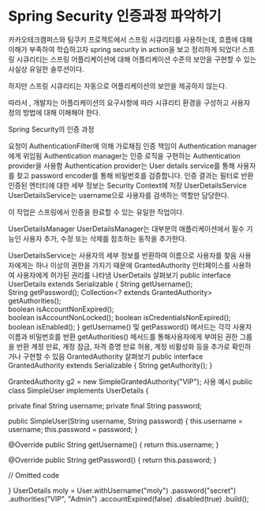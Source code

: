 # Spring Security 인증과정 파악하기
카카오테크캠퍼스와 팀쿠키 프로젝트에서 스프링 시큐리티를 사용하는데, 흐름에 대해 이해가 부족하여 학습하고자 spring security in action을 보고 정리하게 되었다!
스프링 시큐리티는 스프링 어플리케이션에 대해 어플리케이션 수준의 보안을 구현할 수 있는 사실상 유일한 솔루션이다.

하지만 스프링 시큐리티는 자동으로 어플리케이션의 보안을 제공하지 않는다. 



따라서 , 개발자는 어플리케이션의 요구사항에 따라 시큐리티 환경을 구성하고 사용자 정의 방법에 대해 이해해야 한다.

Spring Security의 인증 과정

요청이 AuthenticationFilter에 의해 가로채짐
인증 책임이 Authentication manager에게 위임됨
Authentication manager는 인증 로직을 구현하는 Authentication provider을 사용함
Authentication provider는 User details service를 통해 사용자를 찾고 password encoder를 통해 비밀번호를 검증합니다.
인증 결과는 필터로 반환
인증된 엔터티에 대한 세부 정보는 Security Context에 저장
UserDetailsService
UserDetailsService는 username으로 사용자를 검색하는 역할만 담당한다.

이 작업은 스프링에서 인증을 완료할 수 있는 유일한 작업이다.

UserDetailsManager
UserDetailsManager는 대부분의 애플리케이션에서 필수 기능인 사용자 추가, 수정 또는 삭제를 참조하는 동작을 추가한다.




UserDetailsService는 사용자의 세부 정보를 반환하여 이름으로 사용자를 찾음
사용자에게는 하나 이상의 권한을 가지기 때문에 GrantedAuthority 인터페이스를 사용하여 사용자에게 허가된 권리를 나타냄
UserDetails 살펴보기
public interface UserDetails extends Serializable {
  String getUsername();                        
  String getPassword();
  Collection<? extends GrantedAuthority> getAuthorities();                          
  boolean isAccountNonExpired();               
  boolean isAccountNonLocked();
  boolean isCredentialsNonExpired();
  boolean isEnabled();
}
getUsername() 및 getPassword() 메서드는 각각 사용자 이름과 비밀번호를 반환
getAuthorities() 메서드를 통해사용자에게 부여된 권한 그룹을 반환
계정 만료, 계정 잠금, 자격 증명 만료 허용, 계정 비활성화 등을 추가로 확인하거나 구현할 수 있음
GrantedAuthority 살펴보기
public interface GrantedAuthority extends Serializable {
    String getAuthority();
}

GrantedAuthority g2 = new SimpleGrantedAuthority("VIP");
사용 예시
public class SimpleUser implements UserDetails {
    
  private final String username;
  private final String password;
    
  public SimpleUser(String username, String password) {
    this.username = username;
    this.password = password;
  }

  @Override
  public String getUsername() {
    return this.username;
  }

  @Override
  public String getPassword() {
    return this.password;
  }
    
  // Omitted code

}
UserDetails moly = User.withUsername("moly")
                .password("secret")
                .authorities("VIP", "Admin")
                .accountExpired(false)
                .disabled(true)
                .build();



